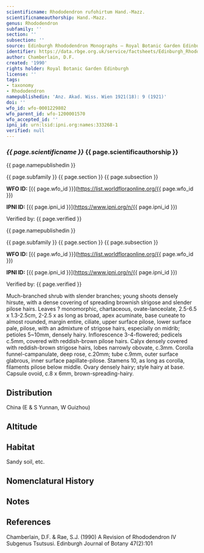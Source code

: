 ```yaml
---
scientificname: Rhododendron rufohirtum Hand.-Mazz.
scientificnameauthorship: Hand.-Mazz.
genus: Rhododendron
subfamily: ''
section: ''
subsection: ''
source: Edinburgh Rhododendron Monographs – Royal Botanic Garden Edinburgh
identifier: https://data.rbge.org.uk/service/factsheets/Edinburgh_Rhododendron_Monographs.xhtml
author: Chamberlain, D.F.
created: '1990'
rights holder: Royal Botanic Garden Edinburgh
license: ''
tags:
- taxonomy
- Rhododendron
namepublishedin: 'Anz. Akad. Wiss. Wien 1921(18): 9 (1921)'
doi: ''
wfo_id: wfo-0001229802
wfo_parent_id: wfo-1200001570
wfo_accepted_id: ''
ipni_id: urn:lsid:ipni.org:names:333268-1
verified: null
---
```

### _{{ page.scientificname }}_ {{ page.scientificauthorship }}
 {{ page.namepublishedin }}

{{ page.subfamily }} {{ page.section }} {{ page.subsection }}

**WFO ID:** [{{ page.wfo_id }}](https://list.worldfloraonline.org/{{ page.wfo_id }})

**IPNI ID:** [{{ page.ipni_id }}](https://www.ipni.org/n/{{ page.ipni_id }})

Verified by: {{ page.verified }}

 {{ page.namepublishedin }}

{{ page.subfamily }} {{ page.section }} {{ page.subsection }}

**WFO ID:** [{{ page.wfo_id }}](https://list.worldfloraonline.org/{{ page.wfo_id }})

**IPNI ID:** [{{ page.ipni_id }}](https://www.ipni.org/n/{{ page.ipni_id }})

Verified by: {{ page.verified }}



Much-branched shrub with slender branches; young shoots densely hirsute, with a dense covering of spreading brownish slrigose and slender pilose hairs. Leaves ? monomorphic, chartaceous, ovate-lanceolate, 2.5-6.5 x 1.3-2.5cm, 2-2.5 x as long as broad, apex acuminate, base cuneate to almost rounded, margin entire, ciliate, upper surface pilose, lower surface pale, pilose, with an admixture of strigose hairs, especially on midrib; petioles 5~10mm, densely hairy. Inflorescence 3-4-flowered; pedicels c.5mm, covered with reddish-brown pilose hairs. Calyx densely covered with reddish-brown strigose hairs, lobes narrowly obovate, c.3mm. Corolla funnel-campanulate, deep rose, c.20mm; tube c.9mm, outer surface glabrous, inner surface papillate-pilose. Stamens 10, as long as corolla, filaments pilose below middle. Ovary densely hairy; style hairy at base. Capsule ovoid, c.8 x 6mm, brown-spreading-hairy.

## Distribution
China (E & S Yunnan, W Guizhou)

## Altitude


## Habitat
Sandy soil, etc.

## Nomenclatural History

                       
## Notes


## References

Chamberlain, D.F. & Rae, S.J. (1990) A Revision of Rhododendron IV Subgenus Tsutsusi. Edinburgh Journal of Botany 47(2):101
